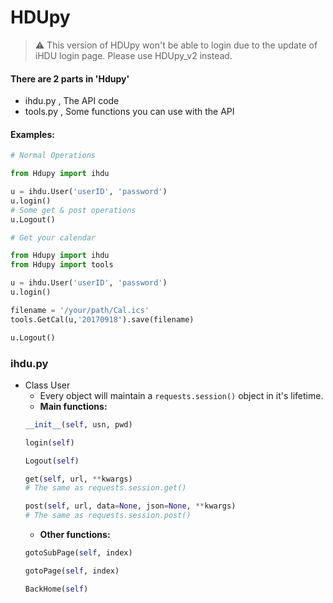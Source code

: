 # HDUpy

> ⚠️ This version of HDUpy won't be able to login due to the update of iHDU login page. Please use HDUpy_v2 instead.

#### There are 2 parts in 'Hdupy'
- ihdu.py , The API code
- tools.py , Some functions you can use with the API

#### **Examples:**
```Python
# Normal Operations

from Hdupy import ihdu

u = ihdu.User('userID', 'password')
u.login()
# Some get & post operations
u.Logout()
```
```Python
# Get your calendar

from Hdupy import ihdu
from Hdupy import tools

u = ihdu.User('userID', 'password')
u.login()

filename = '/your/path/Cal.ics'
tools.GetCal(u,'20170918').save(filename)

u.Logout()
```


### ihdu.py
- Class User
    - Every object will maintain a `requests.session()` object in it's lifetime.
    - **Main functions:**
    ```Python
    __init__(self, usn, pwd)
    ```
    ```Python
    login(self)
    ```
    ```Python
    Logout(self)
    ```
    ```Python
    get(self, url, **kwargs)
    # The same as requests.session.get()
    ```
    ```Python
    post(self, url, data=None, json=None, **kwargs)
    # The same as requests.session.post()
    ```
    - **Other functions:**
    ```Python
    gotoSubPage(self, index)
    ```
    ```Python
    gotoPage(self, index)
    ```
    ```Python
    BackHome(self)
    ```
    
